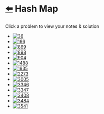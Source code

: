 # [⬅️](../README.md) Hash Map 

Click a problem to view your notes & solution

- [![36](https://img.shields.io/badge/36-Valid_Sudoku-yellow)](/problems/36.md)
- [![166](https://img.shields.io/badge/166-Fraction_to_Recurring_Decimal-yellow)](/problems/166.md)
- [![869](https://img.shields.io/badge/869-Reordered_Power_of_2-yellow)](/problems/869.md)
- [![898](https://img.shields.io/badge/898-Bitwise_ORs_of_Subarrays-yellow)](/problems/898.md)
- [![904](https://img.shields.io/badge/904-Fruit_Into_Baskets-yellow)](/problems/904.md)
- [![1488](https://img.shields.io/badge/1488-Avoid_Flood_in_The_City-yellow)](/problems/1488.md)
- [![1935](https://img.shields.io/badge/1935-Maximum_Number_of_Words_You_Can_Type-brightgreen)](/problems/1935.md)
- [![2273](https://img.shields.io/badge/2273-Find_Resultant_Array_After_Removing_Anagrams-brightgreen)](/problems/2273.md)
- [![3005](https://img.shields.io/badge/3005-Count_Elements_With_Maximum_Frequency-brightgreen)](/problems/3005.md)
- [![3346](https://img.shields.io/badge/3346-Maximum_Frequency_of_an_Element_After_Performing_Operations_I-yellow)](/problems/3346.md)
- [![3347](https://img.shields.io/badge/3347-Maximum_Frequency_of_an_Element_After_Performing_Operations_II-red)](/problems/3347.md)
- [![3408](https://img.shields.io/badge/3408-Design_Task_Manager-yellow)](/problems/3408.md)
- [![3484](https://img.shields.io/badge/3484-Design_Spreadsheet-yellow)](/problems/3484.md)
- [![3541](https://img.shields.io/badge/3541-Find_Most_Frequent_Vowel_and_Consonant-brightgreen)](/problems/3541.md)
